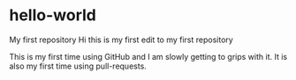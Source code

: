 # hello-world
My first repository
Hi this is my first edit to my first repository

This is my first time using GitHub and I am slowly getting to grips with it.
It is also my first time using pull-requests.